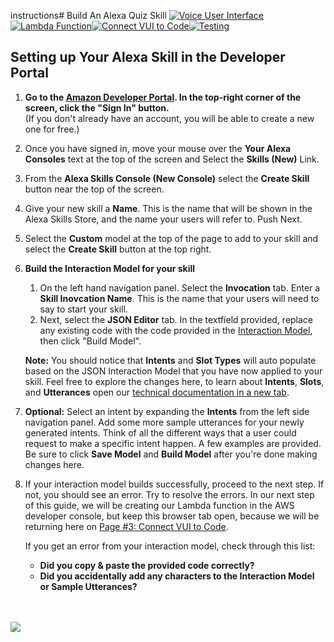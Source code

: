 instructions# Build An Alexa Quiz Skill
[![Voice User Interface](https://m.media-amazon.com/images/G/01/mobile-apps/dex/alexa/alexa-skills-kit/tutorials/navigation/1-on._TTH_.png)](1-voice-user-interface.md)[![Lambda Function](https://m.media-amazon.com/images/G/01/mobile-apps/dex/alexa/alexa-skills-kit/tutorials/navigation/2-off._TTH_.png)](2-lambda-function.md)[![Connect VUI to Code](https://m.media-amazon.com/images/G/01/mobile-apps/dex/alexa/alexa-skills-kit/tutorials/navigation/3-off._TTH_.png)](3-connect-vui-to-code.md)[![Testing](https://m.media-amazon.com/images/G/01/mobile-apps/dex/alexa/alexa-skills-kit/tutorials/navigation/4-off._TTH_.png)](4-testing.md)

## Setting up Your Alexa Skill in the Developer Portal

1.  **Go to the [Amazon Developer Portal](http://developer.amazon.com).  In the top-right corner of the screen, click the "Sign In" button.** </br>(If you don't already have an account, you will be able to create a new one for free.)


2.  Once you have signed in, move your mouse over the **Your Alexa Consoles** text at the top of the screen and Select the **Skills (New)** Link.


3.  From the **Alexa Skills Console (New Console)** select the **Create Skill** button near the top of the screen.


4. Give your new skill a **Name**. This is the name that will be shown in the Alexa Skills Store, and the name your users will refer to. Push Next.

5. Select the **Custom** model at the top of the page to add to your skill and select the **Create Skill** button at the top right.

6. **Build the Interaction Model for your skill**
	1. On the left hand navigation panel. Select the **Invocation** tab. Enter a **Skill Inovcation Name**. This is the name that your users will need to say to start your skill.
	2. Next, select the **JSON Editor** tab. In the textfield provided, replace any existing code with the code provided in the [Interaction Model](../interactionModel.json), then click "Build Model".

	**Note:** You should notice that **Intents** and **Slot Types** will auto populate based on the JSON Interaction Model that you have now applied to your skill. Feel free to explore the changes here, to learn about **Intents**, **Slots**, and **Utterances** open our [technical documentation in a new tab](https://developer.amazon.com/docs/custom-skills/define-the-interaction-model-in-json-and-text.html).

7. **Optional:** Select an intent by expanding the **Intents** from the left side navigation panel. Add some more sample utterances for your newly generated intents. Think of all the different ways that a user could request to make a specific intent happen. A few examples are provided. Be sure to click **Save Model** and **Build Model** after you're done making changes here.

8. If your interaction model builds successfully, proceed to the next step. If not, you should see an error. Try to resolve the errors. In our next step of this guide, we will be creating our Lambda function in the AWS developer console, but keep this browser tab open, because we will be returning here on [Page #3: Connect VUI to Code](./3-connect-vui-to-code.md).


     If you get an error from your interaction model, check through this list:

     *  **Did you copy & paste the provided code correctly?**
     *  **Did you accidentally add any characters to the Interaction Model or Sample Utterances?**

<br/><br/>
<a href="./2-lambda-function.md"><img src="https://m.media-amazon.com/images/G/01/mobile-apps/dex/alexa/alexa-skills-kit/tutorials/general/buttons/button_next_lambda_function._TTH_.png" /></a>

